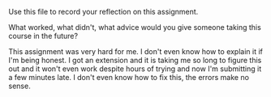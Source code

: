 Use this file to record your reflection on this assignment. 

What worked, what didn't, what advice would you give someone taking this course in the future?

This assignment was very hard for me. I don't even know how to explain it if I'm being honest. I got an extension and it is taking me so long to figure this out and it won't even work despite hours of trying and now I'm submitting it a few minutes late. I don't even know how to fix this, the errors make no sense.
